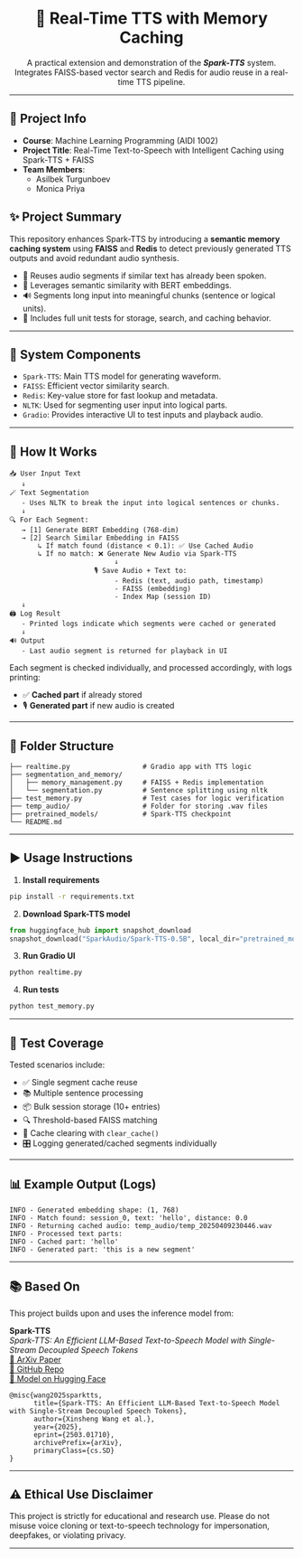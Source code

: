 <div align="center">
    <h1>📣 Real-Time TTS with Memory Caching</h1>
    <p>
        A practical extension and demonstration of the <b><em>Spark-TTS</em></b> system.<br>
        Integrates FAISS-based vector search and Redis for audio reuse in a real-time TTS pipeline.
    </p>
</div>

---
## 📝 Project Info

- **Course**: Machine Learning Programming (AIDI 1002)
- **Project Title**: Real-Time Text-to-Speech with Intelligent Caching using Spark-TTS + FAISS
- **Team Members**:
  - Asilbek Turgunboev
  - Monica Priya

## ✨ Project Summary

This repository enhances Spark-TTS by introducing a **semantic memory caching system** using **FAISS** and **Redis** to detect previously generated TTS outputs and avoid redundant audio synthesis.

- 🔁 Reuses audio segments if similar text has already been spoken.
- 🧠 Leverages semantic similarity with BERT embeddings.
- 🔊 Segments long input into meaningful chunks (sentence or logical units).
- 🧪 Includes full unit tests for storage, search, and caching behavior.

---

## 📐 System Components

- `Spark-TTS`: Main TTS model for generating waveform.
- `FAISS`: Efficient vector similarity search.
- `Redis`: Key-value store for fast lookup and metadata.
- `NLTK`: Used for segmenting user input into logical parts.
- `Gradio`: Provides interactive UI to test inputs and playback audio.

---

## 🧪 How It Works

```plaintext
📥 User Input Text
   ↓
🪄 Text Segmentation
   - Uses NLTK to break the input into logical sentences or chunks.
   ↓
🔍 For Each Segment:
   → [1] Generate BERT Embedding (768-dim)
   → [2] Search Similar Embedding in FAISS
       ↳ If match found (distance < 0.1): ✅ Use Cached Audio
       ↳ If no match: ❌ Generate New Audio via Spark-TTS
                          ↓
                     🎙️ Save Audio + Text to:
                          - Redis (text, audio path, timestamp)
                          - FAISS (embedding)
                          - Index Map (session ID)
   ↓
🖨️ Log Result
   - Printed logs indicate which segments were cached or generated
   ↓
🔊 Output
   - Last audio segment is returned for playback in UI

```

Each segment is checked individually, and processed accordingly, with logs printing:

- ✅ **Cached part** if already stored
- 🎙️ **Generated part** if new audio is created

---

## 📂 Folder Structure

```
├── realtime.py                  # Gradio app with TTS logic
├── segmentation_and_memory/
│   ├── memory_management.py     # FAISS + Redis implementation
│   └── segmentation.py          # Sentence splitting using nltk
├── test_memory.py               # Test cases for logic verification
├── temp_audio/                  # Folder for storing .wav files
├── pretrained_models/           # Spark-TTS checkpoint
└── README.md
```

---

## ▶️ Usage Instructions

1. **Install requirements**
```bash
pip install -r requirements.txt
```

2. **Download Spark-TTS model**
```python
from huggingface_hub import snapshot_download
snapshot_download("SparkAudio/Spark-TTS-0.5B", local_dir="pretrained_models/Spark-TTS-0.5B")
```

3. **Run Gradio UI**
```bash
python realtime.py
```

4. **Run tests**
```bash
python test_memory.py
```

---

## 🧪 Test Coverage

Tested scenarios include:

- ✅ Single segment cache reuse
- 📚 Multiple sentence processing
- 📦 Bulk session storage (10+ entries)
- 🔍 Threshold-based FAISS matching
- 🧹 Cache clearing with `clear_cache()`
- 🎛 Logging generated/cached segments individually

---

## 📊 Example Output (Logs)

```plaintext
INFO - Generated embedding shape: (1, 768)
INFO - Match found: session_0, text: 'hello', distance: 0.0
INFO - Returning cached audio: temp_audio/temp_20250409230446.wav
INFO - Processed text parts:
INFO - Cached part: 'hello'
INFO - Generated part: 'this is a new segment'
```

---

## 📚 Based On

This project builds upon and uses the inference model from:

**Spark-TTS**  
*Spark-TTS: An Efficient LLM-Based Text-to-Speech Model with Single-Stream Decoupled Speech Tokens*  
[🔗 ArXiv Paper](https://arxiv.org/abs/2503.01710)  
[🔗 GitHub Repo](https://github.com/SparkAudio/Spark-TTS)  
[🔗 Model on Hugging Face](https://huggingface.co/SparkAudio/Spark-TTS-0.5B)

```
@misc{wang2025sparktts,
      title={Spark-TTS: An Efficient LLM-Based Text-to-Speech Model with Single-Stream Decoupled Speech Tokens},
      author={Xinsheng Wang et al.},
      year={2025},
      eprint={2503.01710},
      archivePrefix={arXiv},
      primaryClass={cs.SD}
}
```

---

## ⚠️ Ethical Use Disclaimer

This project is strictly for educational and research use. Please do not misuse voice cloning or text-to-speech technology for impersonation, deepfakes, or violating privacy.

---
